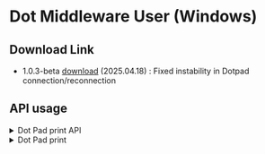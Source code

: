 # Dot Middleware User (Windows)

## Download Link
- 1.0.3-beta <a href="https://github.com/dotincorp/dotpad-application/raw/refs/heads/main/Dot%20Middleware/Dot%20Middleware%20User/Windows/dot-middleware-user-1.0.3-beta.exe">download</a> (2025.04.18) : Fixed instability in Dotpad connection/reconnection




## API usage
  <details>
    <summary>Dot Pad print API</summary>  
    <pre><code>
      URL (POST) : http://127.0.0.1:8291/send
      Parameter(JSON) : {"SENDER":"CANVAS","TYPE":"PRINT_DOTPAD","MESSAGE":"Tactile hex data to be printed on 300 cells"}  
    </code></pre>
    <img src="images/postman.gif" alt="Post Man">
  </details>
  
  <details>
    <summary>Dot Pad print  </summary>  
    <img src="images/dotpad.jpg" alt="Dot Pad Print">
  </details>    
